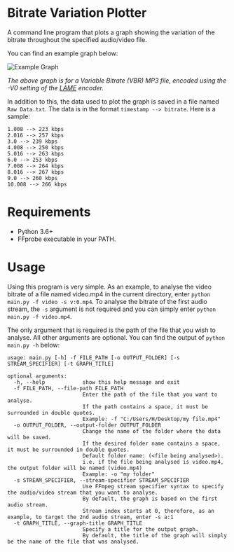 # Bitrate Variation Plotter
A command line program that plots a graph showing the variation of the bitrate throughout the specified audio/video file.

You can find an example graph below:

![Example Graph](https://github.com/CrypticSignal/bitrate-variation-plotter/blob/main/Example%20Graph.png)

*The above graph is for a Variable Bitrate (VBR) MP3 file, encoded using the -V0 setting of the [LAME](https://lame.sourceforge.io/) encoder.*

In addition to this, the data used to plot the graph is saved in a file named `Raw Data.txt`. The data is in the format `timestamp --> bitrate`. Here is a sample:
```
1.008 --> 223 kbps
2.016 --> 257 kbps
3.0 --> 239 kbps
4.008 --> 250 kbps
5.016 --> 263 kbps
6.0 --> 253 kbps
7.008 --> 264 kbps
8.016 --> 267 kbps
9.0 --> 260 kbps
10.008 --> 266 kbps
```

# Requirements 
- Python 3.6+
- FFprobe executable in your PATH.

# Usage
Using this program is very simple. As an example, to analyse the video bitrate of a file named video.mp4 in the current directory, enter `python main.py -f video -s v:0.mp4`. To analyse the bitrate of the first audio stream, the `-s` argument is not required and you can simply enter `python main.py -f video.mp4`.

The only argument that is required is the path of the file that you wish to analyse. All other arguments are optional. You can find the output of `python main.py -h` below:
```
usage: main.py [-h] -f FILE_PATH [-o OUTPUT_FOLDER] [-s STREAM_SPECIFIER] [-t GRAPH_TITLE]

optional arguments:
  -h, --help            show this help message and exit
  -f FILE_PATH, --file-path FILE_PATH
                        Enter the path of the file that you want to analyse.
                        If the path contains a space, it must be surrounded in double quotes.
                        Example: -f "C:/Users/H/Desktop/my file.mp4"
  -o OUTPUT_FOLDER, --output-folder OUTPUT_FOLDER
                        Change the name of the folder where the data will be saved.
                        If the desired folder name contains a space, it must be surrounded in double quotes.
                        Default folder name: (<file being analysed>).
                        i.e. if the file being analysed is video.mp4, the output folder will be named (video.mp4)
                        Example: -o "my folder"
  -s STREAM_SPECIFIER, --stream-specifier STREAM_SPECIFIER
                        Use FFmpeg stream specifier syntax to specify the audio/video stream that you want to analyse.
                        By default, the graph is based on the first audio stream.
                        Stream index starts at 0, therefore, as an example, to target the 2nd audio stream, enter -s a:1
  -t GRAPH_TITLE, --graph-title GRAPH_TITLE
                        Specify a title for the output graph.
                        By default, the title of the graph will simply be the name of the file that was analysed.
```